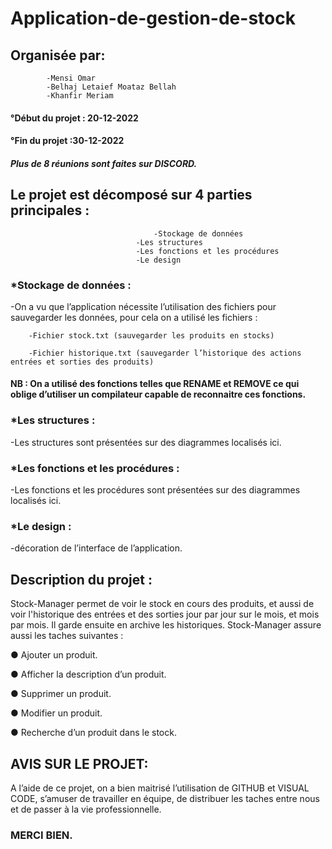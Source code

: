 # Application-de-gestion-de-stock

## Organisée par:	
			-Mensi Omar
			-Belhaj Letaief Moataz Bellah
			-Khanfir Meriam
            
#### °Début du projet : 20-12-2022		
#### °Fin du projet :30-12-2022

##### Plus de 8 réunions sont faites sur DISCORD.

## Le projet est décomposé sur 4 parties principales : 
                    				-Stockage de données 
						        -Les structures 
						        -Les fonctions et les procédures
						        -Le design
### *Stockage de données : 
-On a vu que l’application nécessite l’utilisation des fichiers pour sauvegarder les données, pour cela on a utilisé les fichiers : 

		-Fichier stock.txt (sauvegarder les produits en stocks)
		
		-Fichier historique.txt (sauvegarder l’historique des actions entrées et sorties des produits)
		
#### NB : On a utilisé des fonctions telles que RENAME et REMOVE ce qui oblige d’utiliser un compilateur capable de reconnaitre ces fonctions.
### *Les structures : 
-Les structures sont présentées sur des diagrammes localisés ici.
### *Les fonctions et les procédures : 
-Les fonctions et les procédures sont présentées sur des diagrammes localisés ici.
### *Le design :
-décoration de l’interface de l’application. 
 
 ## Description du projet :
Stock-Manager permet de voir le stock en cours des produits, et aussi de voir l'historique des entrées et des sorties jour par jour sur le mois, et mois par mois. Il garde ensuite en archive les historiques. 
Stock-Manager assure aussi les taches suivantes :

● Ajouter un produit.

● Afficher la description d’un produit.

● Supprimer un produit.

● Modifier un produit.

● Recherche d’un produit dans le stock.


## AVIS SUR LE PROJET:
A l’aide de ce projet, on a bien maitrisé l’utilisation de GITHUB et VISUAL CODE, s’amuser de travailler en équipe, de distribuer les taches entre nous et de passer à la vie professionnelle.

### 															MERCI BIEN.

